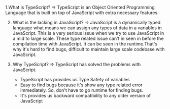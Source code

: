 1.What is TypeScript?
=> TypeScript is an Object Oriented Programming Language that is built on top of JavaScript with extra necessary features.


2. What is the lacking in JavaScript?
=> JavaScript is a dynamically typed language what means we can assign any types of data in a variables in JavaScript. This is a very serious issue when we try to use JavaScript in a mid to large scale. These type related issue can't in seen in before the compilation time with JavaScript. It can be seen in the runtime.That's why it's hard to find bugs, difficult to maintain large scale codebase with JavaScript.


3. Why TypeScript?
=> TypeScript has solved the problems with JavaScript.
    * TypeScript has provides us Type Safety of variables
    * Easy to find bugs because it's show any type related error immediately. So, don't have to go runtime for finding bugs.
    * It's provides us backward compatibility to any older version of JavaScript














